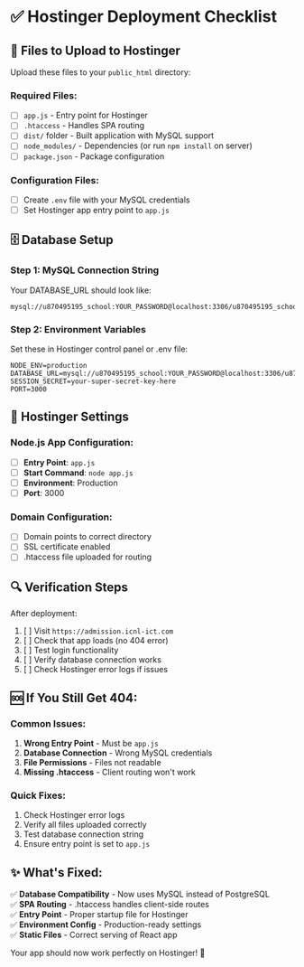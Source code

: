 # ✅ Hostinger Deployment Checklist

## 🔧 Files to Upload to Hostinger

Upload these files to your `public_html` directory:

### Required Files:
- [ ] `app.js` - Entry point for Hostinger
- [ ] `.htaccess` - Handles SPA routing
- [ ] `dist/` folder - Built application with MySQL support
- [ ] `node_modules/` - Dependencies (or run `npm install` on server)
- [ ] `package.json` - Package configuration

### Configuration Files:
- [ ] Create `.env` file with your MySQL credentials
- [ ] Set Hostinger app entry point to `app.js`

## 🗄️ Database Setup

### Step 1: MySQL Connection String
Your DATABASE_URL should look like:
```
mysql://u870495195_school:YOUR_PASSWORD@localhost:3306/u870495195_school
```

### Step 2: Environment Variables
Set these in Hostinger control panel or .env file:
```env
NODE_ENV=production
DATABASE_URL=mysql://u870495195_school:YOUR_PASSWORD@localhost:3306/u870495195_school
SESSION_SECRET=your-super-secret-key-here
PORT=3000
```

## 🚀 Hostinger Settings

### Node.js App Configuration:
- [ ] **Entry Point**: `app.js`
- [ ] **Start Command**: `node app.js` 
- [ ] **Environment**: Production
- [ ] **Port**: 3000

### Domain Configuration:
- [ ] Domain points to correct directory
- [ ] SSL certificate enabled
- [ ] .htaccess file uploaded for routing

## 🔍 Verification Steps

After deployment:
1. [ ] Visit `https://admission.icnl-ict.com`
2. [ ] Check that app loads (no 404 error)
3. [ ] Test login functionality
4. [ ] Verify database connection works
5. [ ] Check Hostinger error logs if issues

## 🆘 If You Still Get 404:

### Common Issues:
1. **Wrong Entry Point** - Must be `app.js`
2. **Database Connection** - Wrong MySQL credentials
3. **File Permissions** - Files not readable
4. **Missing .htaccess** - Client routing won't work

### Quick Fixes:
1. Check Hostinger error logs
2. Verify all files uploaded correctly
3. Test database connection string
4. Ensure entry point is set to `app.js`

## ✨ What's Fixed:

✅ **Database Compatibility** - Now uses MySQL instead of PostgreSQL  
✅ **SPA Routing** - .htaccess handles client-side routes  
✅ **Entry Point** - Proper startup file for Hostinger  
✅ **Environment Config** - Production-ready settings  
✅ **Static Files** - Correct serving of React app  

Your app should now work perfectly on Hostinger! 🎉